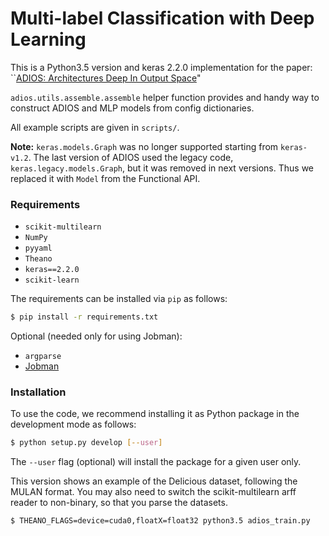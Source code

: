 # Multi-label Classification with Deep Learning

This is a Python3.5 version and keras 2.2.0 implementation for the paper: ``[ADIOS: Architectures Deep In Output Space](http://bengio.abracadoudou.com/cv/publications/pdf/cisse_2016_icml.pdf)"

`adios.utils.assemble.assemble` helper function provides and handy way to construct ADIOS and MLP models from config dictionaries.

All example scripts are given in `scripts/`.

**Note:** `keras.models.Graph` was no longer supported starting from `keras-v1.2`. The last version of ADIOS used the legacy code, `keras.legacy.models.Graph`, but it was removed in next versions. Thus we replaced it with `Model` from the Functional API.


### Requirements
- `scikit-multilearn`
- `NumPy`
- `pyyaml`
- `Theano`
- `keras==2.2.0`
- `scikit-learn`

The requirements can be installed via `pip` as follows:

```bash
$ pip install -r requirements.txt
```

Optional (needed only for using Jobman):
- `argparse`
- [Jobman](http://deeplearning.net/software/jobman/about.html)


### Installation
To use the code, we recommend installing it as Python package in the development mode as follows:

```bash
$ python setup.py develop [--user]
```

The `--user` flag (optional) will install the package for a given user only.

This version shows an example of the Delicious dataset, following the MULAN format. You may also need to switch the scikit-multilearn arff reader to non-binary, so that you parse the datasets.

```bash
$ THEANO_FLAGS=device=cuda0,floatX=float32 python3.5 adios_train.py
```
